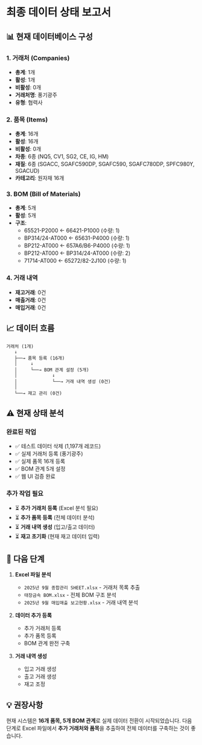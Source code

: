 # 최종 데이터 상태 보고서

## 📊 현재 데이터베이스 구성

### 1. 거래처 (Companies)
- **총계**: 1개
- **활성**: 1개
- **비활성**: 0개
- **거래처명**: 풍기광주
- **유형**: 협력사

### 2. 품목 (Items)
- **총계**: 16개
- **활성**: 16개
- **비활성**: 0개
- **차종**: 6종 (NQ5, CV1, SG2, CE, IG, HM)
- **재질**: 6종 (SGACC, SGAFC590DP, SGAFC590, SGAFC780DP, SPFC980Y, SGACUD)
- **카테고리**: 원자재 16개

### 3. BOM (Bill of Materials)
- **총계**: 5개
- **활성**: 5개
- **구조**: 
  - 65521-P2000 ← 66421-P1000 (수량: 1)
  - BP314/24-AT000 ← 65631-P4000 (수량: 1)
  - BP212-AT000 ← 657A6/B6-P4000 (수량: 1)
  - BP212-AT000 ← BP314/24-AT000 (수량: 2)
  - 71714-AT000 ← 65272/82-2J100 (수량: 1)

### 4. 거래 내역
- **재고거래**: 0건
- **매출거래**: 0건
- **매입거래**: 0건

## 📈 데이터 흐름

```
거래처 (1개)
   ↓
   ├──→ 품목 등록 (16개)
   │     ↓
   │     └──→ BOM 관계 설정 (5개)
   │             ↓
   │             └──→ 거래 내역 생성 (0건)
   │
   └──→ 재고 관리 (0건)
```

## ⚠️ 현재 상태 분석

### 완료된 작업
- ✅ 테스트 데이터 삭제 (1,197개 레코드)
- ✅ 실제 거래처 등록 (풍기광주)
- ✅ 실제 품목 16개 등록
- ✅ BOM 관계 5개 설정
- ✅ 웹 UI 검증 완료

### 추가 작업 필요
- ⏳ **추가 거래처 등록** (Excel 분석 필요)
- ⏳ **추가 품목 등록** (전체 데이터 분석)
- ⏳ **거래 내역 생성** (입고/출고 데이터)
- ⏳ **재고 초기화** (현재 재고 데이터 입력)

## 🎯 다음 단계

1. **Excel 파일 분석**
   - `2025년 9월 종합관리 SHEET.xlsx` - 거래처 목록 추출
   - `태창금속 BOM.xlsx` - 전체 BOM 구조 분석
   - `2025년 9월 매입매출 보고현황.xlsx` - 거래 내역 분석

2. **데이터 추가 등록**
   - 추가 거래처 등록
   - 추가 품목 등록
   - BOM 관계 완전 구축

3. **거래 내역 생성**
   - 입고 거래 생성
   - 출고 거래 생성
   - 재고 조정

## 💡 권장사항

현재 시스템은 **16개 품목, 5개 BOM 관계**로 실제 데이터 전환이 시작되었습니다.
다음 단계로 Excel 파일에서 **추가 거래처와 품목**을 추출하여 전체 데이터를 구축하는 것이 좋습니다.


